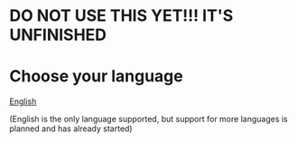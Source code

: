 # DO NOT USE THIS YET!!! IT'S UNFINISHED


# Choose your language
[English](https://github.com/RMED24/SwitchEmuGuide/blob/main/English/readme.md) 

(English is the only language supported, but support for more languages is planned and has already started)
